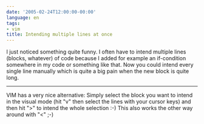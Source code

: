 ```yaml
---
date: '2005-02-24T12:00:00-00:00'
language: en
tags:
- vim
title: Intending multiple lines at once
---
```



I just noticed something quite funny. I often have to intend multiple lines (blocks, whatever) of code because I added for example an if-condition somewhere in my code or something like that. Now you could intend every single line manually which is quite a big pain when the new block is quite long. 

-------------------------------



VIM has a very nice alternative: Simply select the block you want to intend in the visual mode (hit "v" then select the lines with your cursor keys) and then hit ">" to intend the whole selection :-) This also works the other way around with "<" ;-)